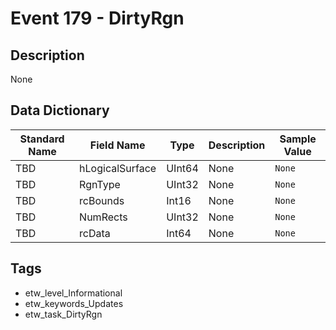# Event 179 - DirtyRgn

## Description
None

## Data Dictionary
|Standard Name|Field Name|Type|Description|Sample Value|
|---|---|---|---|---|
|TBD|hLogicalSurface|UInt64|None|`None`|
|TBD|RgnType|UInt32|None|`None`|
|TBD|rcBounds|Int16|None|`None`|
|TBD|NumRects|UInt32|None|`None`|
|TBD|rcData|Int64|None|`None`|

## Tags
* etw_level_Informational
* etw_keywords_Updates
* etw_task_DirtyRgn